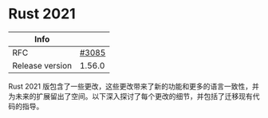 # Rust 2021

| Info | |
| --- | --- |
| RFC | [#3085](https://github.com/rust-lang/rfcs/pull/3085) |
| Release version | 1.56.0 |

Rust 2021 版包含了一些更改，这些更改带来了新的功能和更多的语言一致性，并为未来的扩展留出了空间。以下深入探讨了每个更改的细节，并包括了迁移现有代码的指导。